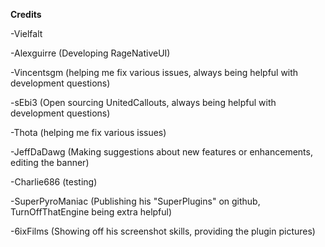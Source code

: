 **Credits**

-Vielfalt 

-Alexguirre (Developing RageNativeUI)

-Vincentsgm (helping me fix various issues, always being helpful with development questions)

-sEbi3 (Open sourcing UnitedCallouts, always being helpful with development questions)

-Thota (helping me fix various issues)

-JeffDaDawg (Making suggestions about new features or enhancements, editing the banner)

-Charlie686 (testing)

-SuperPyroManiac (Publishing his "SuperPlugins" on github, TurnOffThatEngine being extra helpful)

-6ixFilms (Showing off his screenshot skills, providing the plugin pictures)
